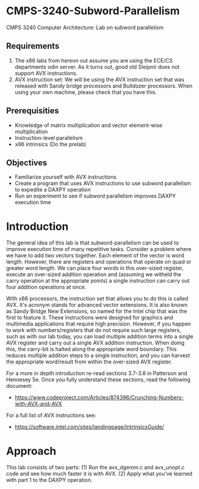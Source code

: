 # CMPS-3240-Subword-Parallelism

CMPS 3240 Computer Architecture: Lab on subword parallelism

## Requirements

1. The x86 labs from hereon out assume you are using the ECE/CS departments odin server. As it turns out, good old Sleipnir does 
not support AVX instructions. 
2. AVX instruction set: We will be using the AVX instruction set that was released with Sandy bridge processors and Bulldozer processors. When using your own machine, please check that you have this.

## Prerequisities

* Knowledge of matrix multiplication and vector element-wise multiplication
* Instruction-level parallelism
* x86 intrinsics (Do the prelab)

## Objectives

* Familiarize yourself with AVX instructions
* Create a program that uses AVX instructions to use subword parallelism to expedite a DAXPY operation
* Run an experiment to see if subword parallelism improves DAXPY execution time

# Introduction 

The general idea of this lab is that subword-parallelism can be used to improve execution time of many repetitive tasks. Consider a problem where we have to add two vectors together. Each element of the vector is word length. However, there are registers and operations that operate on quad or greater word length. We can place four words in this over-sized register, execute an over-sized addition operation and (assuming we witheld the carry operation at the appropriate points) a single instruction can carry out four addition operations at once.

With x86 processors, the instruction set that allows you to do this is called AVX. It's acronym stands for advanced vector extensions. It is also known as Sandy Bridge New Extensions, so named for the Intel chip that was the first to feature it. These instructions were designed for graphics and multimedia applications that require high precision. However, if you happen to work with numbers/registers that do not require such large registers, such as with our lab today, you can load multiple addition terms into a single AVX register and carry out a single AVX addition instruction. When doing this, the carry-bit is halted along the appropriate word boundary. This reduces multiple addition steps to a single instruction, and you can harvest the appropriate word/result from within the over-sized AVX register.

For a more in depth introduction re-read sections 3.7-3.8 in Patterson and Hennesey 5e. Once you fully understand these sections, read the following document:

* https://www.codeproject.com/Articles/874396/Crunching-Numbers-with-AVX-and-AVX

For a full list of AVX instructions see:

* https://software.intel.com/sites/landingpage/IntrinsicsGuide/

# Approach

This lab consists of two parts: (1) Run the avx_dgemm.c and avx_unopt.c code and see how much faster it is with AVX. (2) Apply what you've learned with part 1 to the DAXPY operation.
